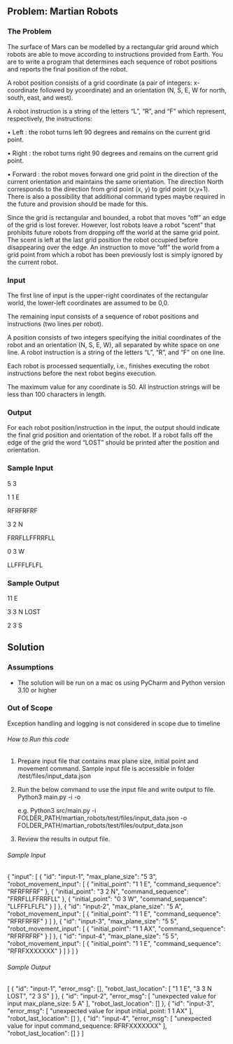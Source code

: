 ## Problem: Martian Robots 

### The Problem 

The surface of Mars can be modelled by a rectangular grid around which robots are able to move according to instructions provided from Earth. You are to write a program that determines each sequence of robot positions and reports the final position of the robot. 

A robot position consists of a grid coordinate (a pair of integers: x-coordinate followed by ycoordinate) and an orientation (N, S, E, W for north, south, east, and west). 

A robot instruction is a string of the letters “L”, “R”, and “F” which represent, respectively, the instructions: 

• Left : the robot turns left 90 degrees and remains on the current grid point. 

• Right : the robot turns right 90 degrees and remains on the current grid point. 

• Forward : the robot moves forward one grid point in the direction of the current orientation and maintains the same orientation. The direction North corresponds to the direction from grid point (x, y) to grid point (x,y+1). There is also a possibility that additional command types maybe required in the future and provision should be made for this. 

Since the grid is rectangular and bounded, a robot that moves “off” an edge of the grid is lost forever. However, lost robots leave a robot “scent” that prohibits future robots from dropping off the world at the same grid point. The scent is left at the last grid position the robot occupied before disappearing over the edge. An instruction to move “off” the world from a grid point from which a robot has been previously lost is simply ignored by the current robot.

### Input 

The first line of input is the upper-right coordinates of the rectangular world, the lower-left coordinates are assumed to be 0,0. 

The remaining input consists of a sequence of robot positions and instructions (two lines per robot). 

A position consists of two integers specifying the initial coordinates of the robot and an orientation (N, S, E, W), all separated by white space on one line. A robot instruction is a string of the letters “L”, “R”, and “F” on one line. 

Each robot is processed sequentially, i.e., finishes executing the robot instructions before the next robot begins execution. 

The maximum value for any coordinate is 50. All instruction strings will be less than 100 characters in length. 

### Output 

For each robot position/instruction in the input, the output should indicate the final grid position and orientation of the robot. If a robot falls off the edge of the grid the word “LOST” should be printed after the position and orientation. 

### Sample Input 

5 3 

1 1 E 

RFRFRFRF 

3 2 N 

FRRFLLFFRRFLL 

0 3 W 

LLFFFLFLFL 

### Sample Output 

11 E 

3 3 N LOST 

2 3 S

## Solution
### Assumptions
* The solution will be run on a mac os using PyCharm and Python version 3.10 or higher

### Out of Scope
Exception handling and logging is not considered in scope due to timeline


###### How to Run this code

1. Prepare input file that contains max plane size, initial point and movement command. 
   Sample input file is accessible in folder /test/files/input_data.json

2. Run the below command to use the input file and write output to file. 
   Python3 main.py -i <inputfile> -o <outputfile>

   e.g. 
   Python3  src/main.py -i FOLDER_PATH/martian_robots/test/files/input_data.json -o FOLDER_PATH/martian_robots/test/files/output_data.json

3. Review the results in output file. 

###### Sample Input
{
  "input": [
    {
      "id": "input-1",
      "max_plane_size": "5 3",
      "robot_movement_input": [
        {
          "initial_point": "1 1 E",
          "command_sequence": "RFRFRFRF"
        },
        {
          "initial_point": "3 2 N",
          "command_sequence": "FRRFLLFFRRFLL"
        },
        {
          "initial_point": "0 3 W",
          "command_sequence": "LLFFFLFLFL"
        }
      ]
    },
    {
      "id": "input-2",
      "max_plane_size": "5 A",
      "robot_movement_input": [
        {
          "initial_point": "1 1 E",
          "command_sequence": "RFRFRFRF"
        }
      ]
    },
    {
      "id": "input-3",
      "max_plane_size": "5 5",
      "robot_movement_input": [
        {
          "initial_point": "1 1 AX",
          "command_sequence": "RFRFRFRF"
        }
      ]
    },
    {
      "id": "input-4",
      "max_plane_size": "5 5",
      "robot_movement_input": [
        {
          "initial_point": "1 1 E",
          "command_sequence": "RFRFXXXXXXX"
        }
      ]
    }
  ]
}
###### Sample Output
[
   {
      "id": "input-1",
      "error_msg": [],
      "robot_last_location": [
         "1 1 E",
         "3 3 N LOST",
         "2 3 S"
      ]
   },
   {
      "id": "input-2",
      "error_msg": [
         "unexpected value for input max_plane_size: 5 A"
      ],
      "robot_last_location": []
   },
   {
      "id": "input-3",
      "error_msg": [
         "unexpected value for input initial_point: 1 1 AX"
      ],
      "robot_last_location": []
   },
   {
      "id": "input-4",
      "error_msg": [
         "unexpected value for input command_sequence: RFRFXXXXXXX"
      ],
      "robot_last_location": []
   }
]
